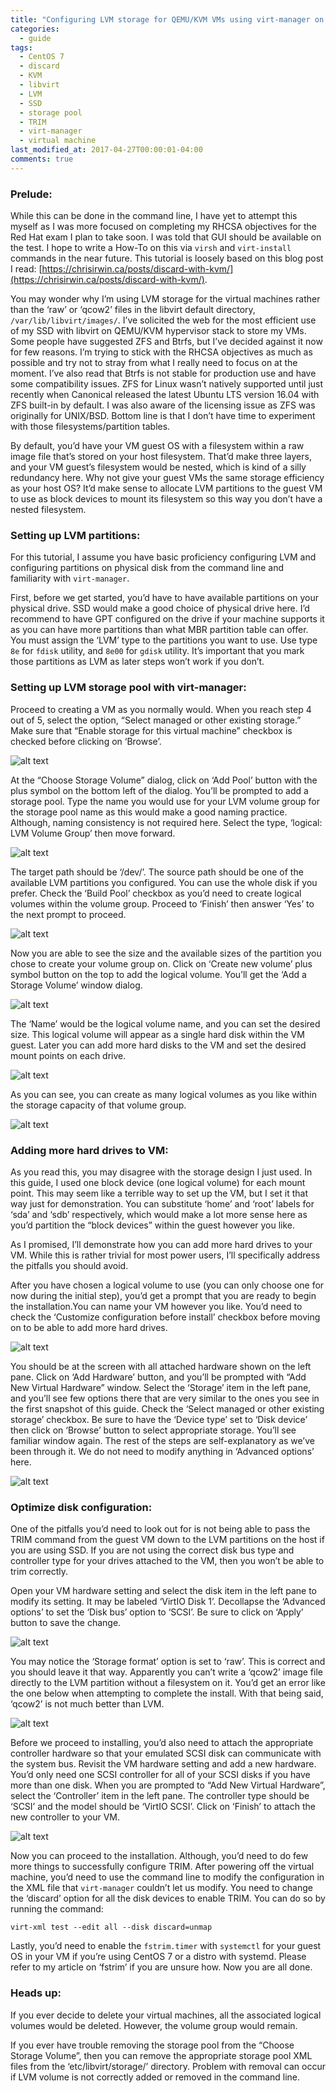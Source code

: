 ```yaml
---
title: "Configuring LVM storage for QEMU/KVM VMs using virt-manager on CentOS 7"
categories:
  - guide
tags:
  - CentOS 7
  - discard
  - KVM
  - libvirt
  - LVM
  - SSD
  - storage pool
  - TRIM
  - virt-manager
  - virtual machine
last_modified_at: 2017-04-27T00:00:01-04:00       
comments: true
---
```


### **Prelude:**

While this can be done in the command line, I have yet to attempt this myself as I was more focused on completing my RHCSA objectives for the Red Hat exam I plan to take soon. I was told that GUI should be available on the test. I hope to write a How-To on this via `virsh` and `virt-install` commands in the near future. This tutorial is loosely based on this blog post I read: [https://chrisirwin.ca/posts/discard-with-kvm/](https://chrisirwin.ca/posts/discard-with-kvm/).

You may wonder why I’m using LVM storage for the virtual machines rather than the ‘raw’ or ‘qcow2’ files in the libvirt default directory, `/var/lib/libvirt/images/`. I’ve solicited the web for the most efficient use of my SSD with libvirt on QEMU/KVM hypervisor stack to store my VMs. Some people have suggested ZFS and Btrfs, but I’ve decided against it now for few reasons. I’m trying to stick with the RHCSA objectives as much as possible and try not to stray from what I really need to focus on at the moment. I’ve also read that Btrfs is not stable for production use and have some compatibility issues. ZFS for Linux wasn’t natively supported until just recently when Canonical released the latest Ubuntu LTS version 16.04 with ZFS built-in by default. I was also aware of the licensing issue as ZFS was originally for UNIX/BSD. Bottom line is that I don’t have time to experiment with those filesystems/partition tables.

By default, you’d have your VM guest OS with a filesystem within a raw image file that’s stored on your host filesystem. That’d make three layers, and your VM guest’s filesystem would be nested, which is kind of a silly redundancy here. Why not give your guest VMs the same storage efficiency as your host OS? It’d make sense to allocate LVM partitions to the guest VM to use as block devices to mount its filesystem so this way you don’t have a nested filesystem.

### **Setting up LVM partitions:**

For this tutorial, I assume you have basic proficiency configuring LVM and configuring partitions on physical disk from the command line and familiarity with `virt-manager`.

First, before we get started, you’d have to have available partitions on your physical drive. SSD would make a good choice of physical drive here. I’d recommend to have GPT configured on the drive if your machine supports it as you can have more partitions than what MBR partition table can offer. You must assign the ‘LVM’ type to the partitions you want to use. Use type `8e` for `fdisk` utility, and `8e00` for `gdisk` utility. It’s important that you mark those partitions as LVM as later steps won’t work if you don’t.

### **Setting up LVM storage pool with virt-manager:**

Proceed to creating a VM as you normally would. When you reach step 4 out of 5, select the option, “Select managed or other existing storage.” Make sure that “Enable storage for this virtual machine” checkbox is checked before clicking on ‘Browse’.

![alt text][figure-1]

At the “Choose Storage Volume” dialog, click on ‘Add Pool’ button with the plus symbol on the bottom left of the dialog. You’ll be prompted to add a storage pool. Type the name you would use for your LVM volume group for the storage pool name as this would make a good naming practice. Although, naming consistency is not required here. Select the type, ‘logical: LVM Volume Group’ then move forward.

![alt text][figure-2]

The target path should be ‘/dev/<virtual group name>’. The source path should be one of the available LVM partitions you configured. You can use the whole disk if you prefer. Check the ‘Build Pool’ checkbox as you’d need to create logical volumes within the volume group. Proceed to ‘Finish’ then answer ‘Yes’ to the next prompt to proceed.

![alt text][figure-3]

Now you are able to see the size and the available sizes of the partition you chose to create your volume group on. Click on ‘Create new volume’ plus symbol button on the top to add the logical volume. You’ll get the ‘Add a Storage Volume’ window dialog.

![alt text][figure-4]

The ‘Name’ would be the logical volume name, and you can set the desired size. This logical volume will appear as a single hard disk within the VM guest. Later you can add more hard disks to the VM and set the desired mount points on each drive.

![alt text][figure-5]

As you can see, you can create as many logical volumes as you like within the storage capacity of that volume group.

![alt text][figure-6]

### **Adding more hard drives to VM:**

As you read this, you may disagree with the storage design I just used. In this guide, I used one block device (one logical volume) for each mount point. This may seem like a terrible way to set up the VM, but I set it that way just for demonstration. You can substitute ‘home’ and ‘root’ labels for ‘sda’ and ‘sdb’ respectively, which would make a lot more sense here as you’d partition the “block devices” within the guest however you like.

As I promised, I’ll demonstrate how you can add more hard drives to your VM. While this is rather trivial for most power users, I’ll specifically address the pitfalls you should avoid.

After you have chosen a logical volume to use (you can only choose one for now during the initial step), you’d get a prompt that you are ready to begin the installation.You can name your VM however you like. You’d need to check the ‘Customize configuration before install’ checkbox before moving on to be able to add more hard drives.

![alt text][figure-7]

You should be at the screen with all attached hardware shown on the left pane. Click on ‘Add Hardware’ button, and you’ll be prompted with “Add New Virtual Hardware” window. Select the ‘Storage’ item in the left pane, and you’ll see few options there that are very similar to the ones you see in the first snapshot of this guide. Check the ‘Select managed or other existing storage’ checkbox. Be sure to have the ‘Device type’ set to ‘Disk device’ then click on ‘Browse’ button to select appropriate storage. You’ll see familiar window again. The rest of the steps are self-explanatory as we’ve been through it. We do not need to modify anything in ‘Advanced options’ here.

![alt text][figure-8]

### **Optimize disk configuration:**

One of the pitfalls you’d need to look out for is not being able to pass the TRIM command from the guest VM down to the LVM partitions on the host if you are using SSD. If you are not using the correct disk bus type and controller type for your drives attached to the VM, then you won’t be able to trim correctly.

Open your VM hardware setting and select the disk item in the left pane to modify its setting. It may be labeled ‘VirtIO Disk 1’. Decollapse the ‘Advanced options’ to set the ‘Disk bus’ option to ‘SCSI’. Be sure to click on ‘Apply’ button to save the change.

![alt text][figure-9]

You may notice the ‘Storage format’ option is set to ‘raw’. This is correct and you should leave it that way. Apparently you can’t write a ‘qcow2’ image file directly to the LVM partition without a filesystem on it. You’d get an error like the one below when attempting to complete the install. With that being said, ‘qcow2’ is not much better than LVM.

![alt text][figure-10]

Before we proceed to installing, you’d also need to attach the appropriate controller hardware so that your emulated SCSI disk can communicate with the system bus. Revisit the VM hardware setting and add a new hardware. You’d only need one SCSI controller for all of your SCSI disks if you have more than one disk. When you are prompted to “Add New Virtual Hardware”, select the ‘Controller’ item in the left pane. The controller type should be ‘SCSI’ and the model should be ‘VirtIO SCSI’. Click on ‘Finish’ to attach the new controller to your VM.

![alt text][figure-11]

Now you can proceed to the installation. Although, you’d need to do few more things to successfully configure TRIM. After powering off the virtual machine, you’d need to use the command line to modify the configuration in the XML file that `virt-manager` couldn’t let us modify. You need to change the ‘discard’ option for all the disk devices to enable TRIM. You can do so by running the command:

`virt-xml test --edit all --disk discard=unmap`

Lastly, you’d need to enable the `fstrim.timer` with `systemctl` for your guest OS in your VM if you’re using CentOS 7 or a distro with systemd. Please refer to my article on ‘fstrim’ if you are unsure how. Now you are all done.

### **Heads up:**

If you ever decide to delete your virtual machines, all the associated logical volumes would be deleted. However, the volume group would remain.

If you ever have trouble removing the storage pool from the “Choose Storage Volume”, then you can remove the appropriate storage pool XML files from the ‘etc/libvirt/storage/’ directory. Problem with removal can occur if LVM volume is not correctly added or removed in the command line.




[figure-1]: /assets/images/configuring-lvm-storage-for-qemukvm-vms-using-virt-manager-on-centos-7/lvm-storage-pool-1.png "Figure 1"

[figure-2]: /assets/images/configuring-lvm-storage-for-qemukvm-vms-using-virt-manager-on-centos-7/lvm-storage-pool-2.png "Figure 2"

[figure-3]: /assets/images/configuring-lvm-storage-for-qemukvm-vms-using-virt-manager-on-centos-7/lvm-storage-pool-3.png "Figure 3"

[figure-4]: /assets/images/configuring-lvm-storage-for-qemukvm-vms-using-virt-manager-on-centos-7/lvm-storage-pool-4.png "Figure 4"

[figure-5]: /assets/images/configuring-lvm-storage-for-qemukvm-vms-using-virt-manager-on-centos-7/lvm-storage-pool-5.png "Figure 5"

[figure-6]: /assets/images/configuring-lvm-storage-for-qemukvm-vms-using-virt-manager-on-centos-7/lvm-storage-pool-6.png "Figure 6"

[figure-7]: /assets/images/configuring-lvm-storage-for-qemukvm-vms-using-virt-manager-on-centos-7/lvm-storage-pool-7.png "Figure 7"

[figure-8]: /assets/images/configuring-lvm-storage-for-qemukvm-vms-using-virt-manager-on-centos-7/lvm-storage-pool-8.png "Figure 8"

[figure-9]: /assets/images/configuring-lvm-storage-for-qemukvm-vms-using-virt-manager-on-centos-7/lvm-storage-pool-9.png "Figure 9"

[figure-10]: /assets/images/configuring-lvm-storage-for-qemukvm-vms-using-virt-manager-on-centos-7/lvm-storage-pool-10.png "Figure 10"

[figure-11]: /assets/images/configuring-lvm-storage-for-qemukvm-vms-using-virt-manager-on-centos-7/lvm-storage-pool-11.png "Figure 11"
